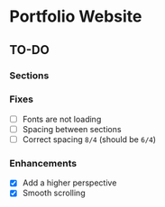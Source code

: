 # Portfolio Website

## TO-DO

### Sections

### Fixes

- [ ] Fonts are not loading
- [ ] Spacing between sections
- [ ] Correct spacing `8/4` (should be `6/4`)

### Enhancements

- [x] Add a higher perspective
- [x] Smooth scrolling
